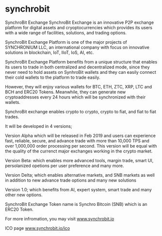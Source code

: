 # synchrobit
SynchroBit Exchange 
SynchroBit Exchange is an innovative P2P exchange platform for digital assets and cryoptocurrencies which provides its users with a wide range of facilities, solutions, and trading options. 

SynchroBit Exchange Platform is one of the major projects of SYNCHRONIUM LLC, an international company with focus on innovative solutions in blockchain, IoT, IIoT, IoS, AI, etc. 

SynchroBit Exchange Platform benefits from a unique structure that enables its users to trade in both centralized and decentralized mode, since they never need to hold assets on SynhroBit wallets and they can easily connect their cold wallets to the platform to trade easily. 

However, they will enjoy various wallets for BTC, ETH, ZTC, XRP, LTC and BCH and ERC20 Tokens. Meanwhile, they can generate new cryptoaddresses every 24 hours which will be synchronized with their wallets. 

SynchroBit exchange enables crypto to crypto, crypto to fiat, and fiat to fiat trades. 

It will be developed in 4 versions;

Version Alpha which will be released in Feb 2019 and users can experience fast, reliable, secure, and advance trade with more than 10,000 TPS and over 1,000,000 order processing per second. This version will be equal with the quality of the currenct major exchanges working in the crypto market.

Version Beta: which enables more advanced tools, margin trade, smart UI, persolanized opetions per user preference and many more.

Version Delta; which enables alternative markets, and SNB markets as well in addition to new advance trade options and many new solutions

Version 1.0; which benefits from AI, expert system, smart trade and many other new options. 

SynchroBit Exchange Token name is Synchro Bitcoin (SNB) which is an ERC20 Token. 

For more infromation, you may visit www.synchrobit.io

ICO page www.synchrobit.io/ico

